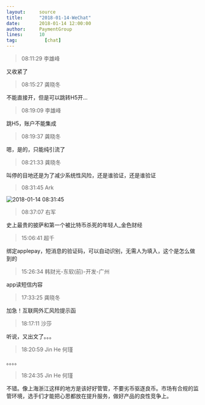 ```yaml
---
layout:     source 
title:      "2018-01-14-WeChat"
date:       2018-01-14 12:00:00
author:     PaymentGroup
lines:      10 
tag:		  [chat]
---
```

> 08:11:29  李雄峰  
   
又收紧了  
   
> 08:15:27  龚晓冬  
   
不能直接开，但是可以跳转H5开...  
   
> 08:19:09  李雄峰  
   
跳H5，账户不能集成  
   
> 08:19:37  龚晓冬  
   
嗯，是的，只能纯引流了  
   
> 08:21:33  龚晓冬  
   
叫停的目地还是为了减少系统性风险，还是谁验证，还是谁验证  
   
> 08:31:45  Ark  
   
![2018-01-14 08:31:45](http://static.cocolian.org/img/20180114_083145.png) 
   
> 08:37:07  右军  
   
史上最贵的披萨和第一个被比特币杀死的年轻人_金色财经  
   
> 15:06:41  超千  
   
绑定applepay，短消息的验证码，可以自动识别，无需人为填入，这个是怎么做到的  
   
> 15:26:34  韩财光-东软(前)-开发-广州  
   
app读短信内容  
   
> 17:33:25  龚晓冬  
   
加急！互联网外汇风险提示函  
   
> 18:17:11  沙莎  
   
听说，又出文了。。。  
   
> 18:20:59  Jin He 何瑾  
   
。。。。  
   
> 18:24:35  Jin He 何瑾  
   
不错。像上海浙江这样的地方是该好好管管，不要劣币驱逐良币。市场有合规的监管环境，选手们才能把心思都放在提升服务，做好产品的良性竞争上。  
   
